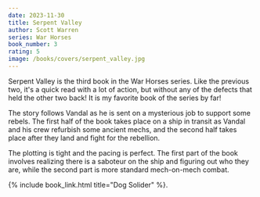 ```yaml
---
date: 2023-11-30
title: Serpent Valley
author: Scott Warren
series: War Horses
book_number: 3
rating: 5
image: /books/covers/serpent_valley.jpg
---
```


<span class="book-title">Serpent Valley</span> is the third book in the War
Horses series. Like the previous two, it's a quick read with a lot of action,
but without any of the defects that held the other two back! It is my favorite
book of the series by far!

The story follows Vandal as he is sent on a mysterious job to support some
rebels. The first half of the book takes place on a ship in transit as Vandal
and his crew refurbish some ancient mechs, and the second half takes place
after they land and fight for the rebellion.

The plotting is tight and the pacing is perfect. The first part of the book
involves realizing there is a saboteur on the ship and figuring out who they
are, while the second part is more standard mech-on-mech combat.


{% include book_link.html title="Dog Solider" %}.
